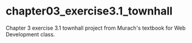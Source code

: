# chapter03_exercise3.1_townhall
Chapter 3 exercise 3.1 townhall project from Murach's textbook for Web Development class.
